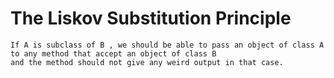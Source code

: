 # The Liskov Substitution Principle
```
If A is subclass of B , we should be able to pass an object of class A to any method that accept an object of class B
and the method should not give any weird output in that case.
```
